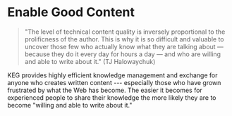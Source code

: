 # Enable Good Content

> "The level of technical content quality is inversely proportional to the prolificness of the author. This is why it is so difficult and valuable to uncover those few who actually know what they are talking about — because they do it every day for hours a day — and who are willing and able to write about it." (TJ Halowaychuk)

KEG provides highly efficient knowledge management and exchange for anyone who creates written content --- especially those who have grown frustrated by what the Web has become. The easier it becomes for experienced people to share their knowledge the more likely they are to become "willing and able to write about it."
